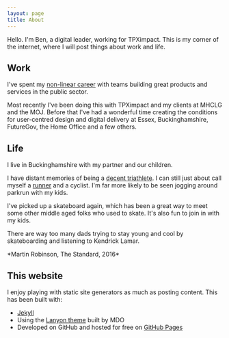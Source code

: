 ```yaml
---
layout: page
title: About
---
```


<p class="message">
  Hello. I'm Ben, a digital leader, working for TPXimpact. This is my corner of the internet, where I will post things about work and life.
</p>

## Work

I've spent my [non-linear career](https://www.forbes.com/sites/carolinecastrillon/2025/03/18/why-non-linear-careers-are-the-future-of-work/) with teams building great products and services in the public sector.

Most recently I've been doing this with TPXimpact and my clients at MHCLG and the MOJ. Before that I've had a wonderful time creating the conditions for user-centred design and digital delivery at Essex, Buckinghamshire, FutureGov, the Home Office and a few others.

## Life

I live in Buckinghamshire with my partner and our children.

I have distant memories of being a [decent triathlete](https://triathlon.org/athletes/profile/30776/ben-unsworth). I can still just about call myself a [runner](https://www.runbritainrankings.com/runners/profile.aspx?athleteid=245125) and a cyclist. I'm far more likely to be seen jogging around parkrun with my kids.

I've picked up a skateboard again, which has been a great way to meet some other middle aged folks who used to skate. It's also fun to join in with my kids.

<p class="message">
  There are way too many dads trying to stay young and cool by skateboarding and listening to Kendrick Lamar.
</p>
*Martin Robinson, The Standard, 2016*

## This website

I enjoy playing with static site generators as much as posting content. This has been built with:

* [Jekyll](https://jekyllrb.com)
* Using the [Lanyon theme](https://github.com/poole/lanyon) built by MDO
* Developed on GitHub and hosted for free on [GitHub Pages](https://pages.github.com)